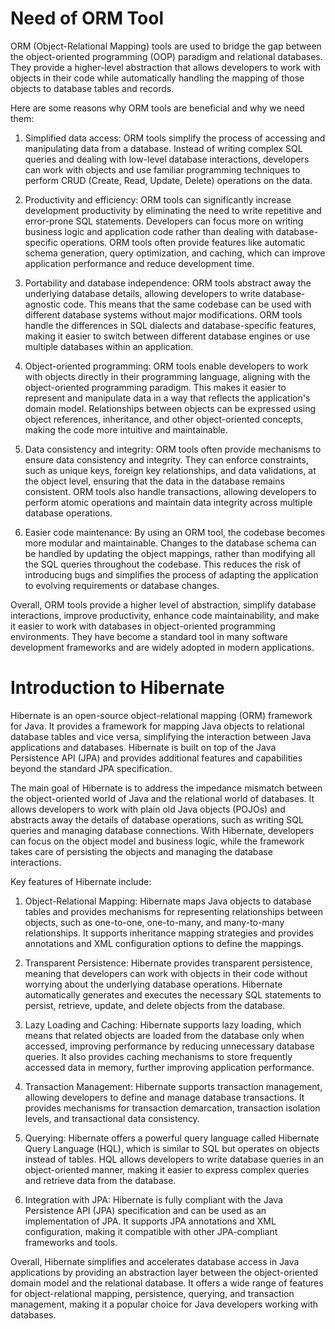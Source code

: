 # Need of ORM Tool

ORM (Object-Relational Mapping) tools are used to bridge the gap between the object-oriented programming (OOP) paradigm and relational databases. They provide a higher-level abstraction that allows developers to work with objects in their code while automatically handling the mapping of those objects to database tables and records.

Here are some reasons why ORM tools are beneficial and why we need them:

1. Simplified data access: ORM tools simplify the process of accessing and manipulating data from a database. Instead of writing complex SQL queries and dealing with low-level database interactions, developers can work with objects and use familiar programming techniques to perform CRUD (Create, Read, Update, Delete) operations on the data.

2. Productivity and efficiency: ORM tools can significantly increase development productivity by eliminating the need to write repetitive and error-prone SQL statements. Developers can focus more on writing business logic and application code rather than dealing with database-specific operations. ORM tools often provide features like automatic schema generation, query optimization, and caching, which can improve application performance and reduce development time.

3. Portability and database independence: ORM tools abstract away the underlying database details, allowing developers to write database-agnostic code. This means that the same codebase can be used with different database systems without major modifications. ORM tools handle the differences in SQL dialects and database-specific features, making it easier to switch between different database engines or use multiple databases within an application.

4. Object-oriented programming: ORM tools enable developers to work with objects directly in their programming language, aligning with the object-oriented programming paradigm. This makes it easier to represent and manipulate data in a way that reflects the application's domain model. Relationships between objects can be expressed using object references, inheritance, and other object-oriented concepts, making the code more intuitive and maintainable.

5. Data consistency and integrity: ORM tools often provide mechanisms to ensure data consistency and integrity. They can enforce constraints, such as unique keys, foreign key relationships, and data validations, at the object level, ensuring that the data in the database remains consistent. ORM tools also handle transactions, allowing developers to perform atomic operations and maintain data integrity across multiple database operations.

6. Easier code maintenance: By using an ORM tool, the codebase becomes more modular and maintainable. Changes to the database schema can be handled by updating the object mappings, rather than modifying all the SQL queries throughout the codebase. This reduces the risk of introducing bugs and simplifies the process of adapting the application to evolving requirements or database changes.

Overall, ORM tools provide a higher level of abstraction, simplify database interactions, improve productivity, enhance code maintainability, and make it easier to work with databases in object-oriented programming environments. They have become a standard tool in many software development frameworks and are widely adopted in modern applications.


# Introduction to Hibernate

Hibernate is an open-source object-relational mapping (ORM) framework for Java. It provides a framework for mapping Java objects to relational database tables and vice versa, simplifying the interaction between Java applications and databases. Hibernate is built on top of the Java Persistence API (JPA) and provides additional features and capabilities beyond the standard JPA specification.

The main goal of Hibernate is to address the impedance mismatch between the object-oriented world of Java and the relational world of databases. It allows developers to work with plain old Java objects (POJOs) and abstracts away the details of database operations, such as writing SQL queries and managing database connections. With Hibernate, developers can focus on the object model and business logic, while the framework takes care of persisting the objects and managing the database interactions.

Key features of Hibernate include:

1. Object-Relational Mapping: Hibernate maps Java objects to database tables and provides mechanisms for representing relationships between objects, such as one-to-one, one-to-many, and many-to-many relationships. It supports inheritance mapping strategies and provides annotations and XML configuration options to define the mappings.

2. Transparent Persistence: Hibernate provides transparent persistence, meaning that developers can work with objects in their code without worrying about the underlying database operations. Hibernate automatically generates and executes the necessary SQL statements to persist, retrieve, update, and delete objects from the database.

3. Lazy Loading and Caching: Hibernate supports lazy loading, which means that related objects are loaded from the database only when accessed, improving performance by reducing unnecessary database queries. It also provides caching mechanisms to store frequently accessed data in memory, further improving application performance.

4. Transaction Management: Hibernate supports transaction management, allowing developers to define and manage database transactions. It provides mechanisms for transaction demarcation, transaction isolation levels, and transactional data consistency.

5. Querying: Hibernate offers a powerful query language called Hibernate Query Language (HQL), which is similar to SQL but operates on objects instead of tables. HQL allows developers to write database queries in an object-oriented manner, making it easier to express complex queries and retrieve data from the database.

6. Integration with JPA: Hibernate is fully compliant with the Java Persistence API (JPA) specification and can be used as an implementation of JPA. It supports JPA annotations and XML configuration, making it compatible with other JPA-compliant frameworks and tools.

Overall, Hibernate simplifies and accelerates database access in Java applications by providing an abstraction layer between the object-oriented domain model and the relational database. It offers a wide range of features for object-relational mapping, persistence, querying, and transaction management, making it a popular choice for Java developers working with databases.